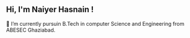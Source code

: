 ## Hi, I'm Naiyer Hasnain !
🌱 I’m currently pursuin B.Tech in computer Science and Engineering from ABESEC Ghaziabad.
<!--
**2021b0101158/2021b0101158** is a ✨ _special_ ✨ repository because its `README.md` (this file) appears on your GitHub profile.

Here are some ideas to get you started:

- 🔭 I’m currently working on ...
- 
- 👯 I’m looking to collaborate on ...
- 🤔 I’m looking for help with ...
- 💬 Ask me about ...
- 📫 How to reach me: ...
- 😄 Pronouns: ...
- ⚡ Fun fact: ...
-->
